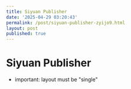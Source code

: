 ```yaml
---
title: Siyuan Publisher
date: '2025-04-29 03:20:43'
permalink: /post/siyuan-publisher-zyijo9.html
layout: post
published: true
---
```




# Siyuan Publisher

* important: layout must be "single"

‍
